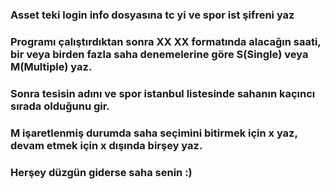 <h3>Asset teki login info dosyasına tc yi ve spor ist şifreni yaz</h3>
<h3>Programı çalıştırdıktan sonra XX XX formatında alacağın saati, bir veya birden fazla saha denemelerine göre S(Single) veya M(Multiple) yaz.</h3>
<h3>Sonra tesisin adını ve spor istanbul listesinde sahanın kaçıncı sırada olduğunu gir.</h3>
<h3>M işaretlenmiş durumda saha seçimini bitirmek için x yaz, devam etmek için x dışında birşey yaz.</h3>
<h3>Herşey düzgün giderse saha senin :)</h3>
